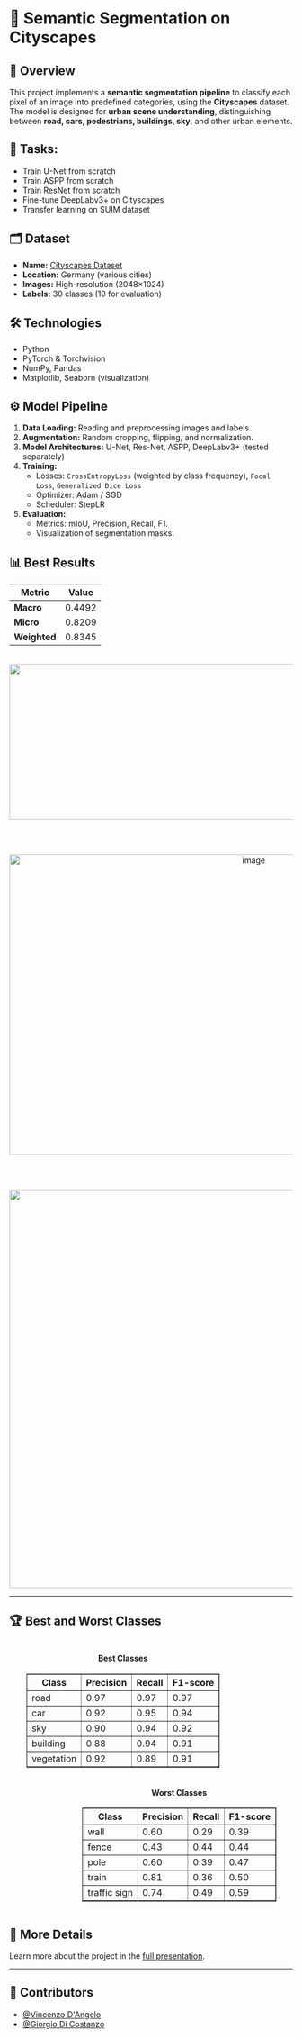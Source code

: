 # 🚗 Semantic Segmentation on Cityscapes

## 📌 Overview
This project implements a **semantic segmentation pipeline** to classify each pixel of an image into predefined categories, using the **Cityscapes** dataset.  
The model is designed for **urban scene understanding**, distinguishing between **road, cars, pedestrians, buildings, sky**, and other urban elements.

## 🎯 Tasks:
   - Train U-Net from scratch  
   - Train ASPP from scratch  
   - Train ResNet from scratch  
   - Fine-tune DeepLabv3+ on Cityscapes  
   - Transfer learning on SUIM dataset

## 🗂 Dataset
- **Name:** [Cityscapes Dataset](https://www.cityscapes-dataset.com/)  
- **Location:** Germany (various cities)  
- **Images:** High-resolution (2048×1024)  
- **Labels:** 30 classes (19 for evaluation)

## 🛠️ Technologies
- Python  
- PyTorch & Torchvision  
- NumPy, Pandas  
- Matplotlib, Seaborn (visualization)  

## ⚙️ Model Pipeline
1. **Data Loading:** Reading and preprocessing images and labels.  
2. **Augmentation:** Random cropping, flipping, and normalization.  
3. **Model Architectures:** U-Net, Res-Net, ASPP, DeepLabv3+ (tested separately)
4. **Training:**  
   - Losses: `CrossEntropyLoss` (weighted by class frequency), `Focal Loss`, `Generalized Dice Loss`
   - Optimizer: Adam / SGD  
   - Scheduler: StepLR  
5. **Evaluation:**  
   - Metrics: mIoU, Precision, Recall, F1. 
   - Visualization of segmentation masks.  

## 📊 Best Results
| Metric         | Value        |
|----------------|--------------|
| **Macro**      | 0.4492       |
| **Micro**      | 0.8209       |
| **Weighted**   | 0.8345       |

<br>

<center>
   <img width="1257" height="276" alt="image" src="https://github.com/user-attachments/assets/ea2993a6-078f-4294-a58d-a058d4d226a2" />
</center>

<br><br>

<center>
  <img width="854" height="534" alt="image" src="https://github.com/user-attachments/assets/c98bc89e-4e5a-407a-bbec-0befc9763ab3" />
</center>

<br><br>

<center>
  <img width="1271" height="708" alt="image" src="https://github.com/user-attachments/assets/f7f1cb92-57f8-40b6-ab64-436f2bf33b7a" />
</center>

---

## 🏆 Best and Worst Classes 
<div style="text-align: center;">
  <div style="display: inline-block; margin-right: 100px; vertical-align: top;">
    <h4>Best Classes</h4>
    <table border="1">
      <tr><th>Class</th><th>Precision</th><th>Recall</th><th>F1-score</th></tr>
      <tr><td>road</td><td>0.97</td><td>0.97</td><td>0.97</td></tr>
      <tr><td>car</td><td>0.92</td><td>0.95</td><td>0.94</td></tr>
      <tr><td>sky</td><td>0.90</td><td>0.94</td><td>0.92</td></tr>
      <tr><td>building</td><td>0.88</td><td>0.94</td><td>0.91</td></tr>
      <tr><td>vegetation</td><td>0.92</td><td>0.89</td><td>0.91</td></tr>
    </table>
  </div>

  <div style="display: inline-block; margin-left: 100px; vertical-align: top;">
    <h4>Worst Classes</h4>
    <table border="1">
      <tr><th>Class</th><th>Precision</th><th>Recall</th><th>F1-score</th></tr>
      <tr><td>wall</td><td>0.60</td><td>0.29</td><td>0.39</td></tr>
      <tr><td>fence</td><td>0.43</td><td>0.44</td><td>0.44</td></tr>
      <tr><td>pole</td><td>0.60</td><td>0.39</td><td>0.47</td></tr>
      <tr><td>train</td><td>0.81</td><td>0.36</td><td>0.50</td></tr>
      <tr><td>traffic sign</td><td>0.74</td><td>0.49</td><td>0.59</td></tr>
    </table>
  </div>
</div>

## 📘 More Details
Learn more about the project in the [full presentation](./Presentazione.pdf).

---

## 👥 Contributors

- [@Vincenzo D'Angelo](https://github.com/vincenzodan)
- [@Giorgio Di Costanzo](https://github.com/GiorgioDiCostanzo)
